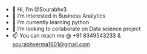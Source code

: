 - 👋 Hi, I’m @Sourabhv3
- 👀 I’m interested in Business Analytics
- 🌱 I’m currently learning python
- 💞️ I’m looking to collaborate on Data science project 
- 📫 You can reach me @ +91 8349543233 & sourabhverma1601@gmail.com

<!---
Sourabhv3/Sourabhv3 is a ✨ special ✨ repository because its `README.md` (this file) appears on your GitHub profile.
You can click the Preview link to take a look at your changes.
--->
